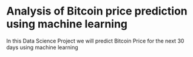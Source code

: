 # Analysis of Bitcoin price prediction using machine learning


In this Data Science Project we will predict Bitcoin Price for the next 30 days using machine learning
